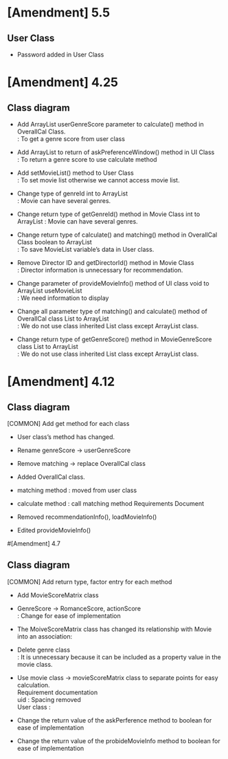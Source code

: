 # [Amendment] 5.5
## User Class
- Password added in User Class

# [Amendment] 4.25
## Class diagram

- Add ArrayList<Integer> userGenreScore parameter to calculate() method in OverallCal Class.<br>
	: To get a genre score from user class<br>
	
- Add ArrayList<Integer> to return of askPreferenceWindow() method in UI Class<br>
	: To return a genre score to use calculate method<br>
	
- Add setMovieList() method to User Class<br>
	: To set movie list otherwise we cannot access movie list.
- Change type of genreId int to ArrayList<Integer><br>
	: Movie can have several genres.
- Change return type of getGenreId() method in Movie Class int to ArrayList<Integer>
	: Movie can have several genres.
- Change return type of calculate() and matching() method in OverallCal Class boolean to ArrayList<Integer><br>
	: To save MovieList variable’s data in User class.
- Remove Director ID and getDirectorId() method in Movie Class<br>
	: Director information is unnecessary for recommendation.
- Change parameter of provideMovieInfo() method of UI class void to ArrayList<Integer> useMovieList<br>
	: We need information to display
- Change all parameter type of matching() and calculate() method of OverallCal class List<Integer> to ArrayList<Integer><br>
	: We do not use class inherited List class except ArrayList class.
- Change return type of getGenreScore() method in MovieGenreScore class List<Integer> to ArrayList<Integer><br>
	: We do not use class inherited List class except ArrayList class.
	
# [Amendment] 4.12

## Class diagram

[COMMON] Add get method for each class

- User class’s method has changed.<br>

- Rename genreScore -> userGenreScore
- Remove matching -> replace OverallCal class
- Added OverallCal class.
- matching method : moved from user class 
- calculate method : call matching method
Requirements Document
- Removed recommendationInfo(), loadMovieInfo()
- Edited provideMovieInfo()

#[Amendment] 4.7

## Class diagram

[COMMON] Add return type, factor entry for each method

- Add MovieScoreMatrix class<br>

- GenreScore -> RomanceScore, actionScore<br>
: Change for ease of implementation<br>
- The MoiveScoreMatrix class has changed its relationship with Movie into an association:
- Delete genre class<br>: It is unnecessary because it can be included as a property value in the movie class.
- Use movie class -> movieScoreMatrix class to separate points for easy calculation.<br>
Requirement documentation<br>
uid : Spacing removed<br>
User class :
- Change the return value of the askPerference method to boolean for ease of implementation
- Change the return value of the probideMovieInfo method to boolean for ease of implementation

